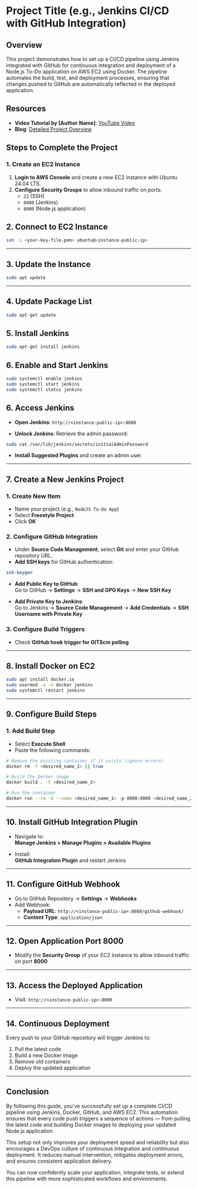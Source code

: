 # Project Title (e.g., Jenkins CI/CD with GitHub Integration)

## Overview
This project demonstrates how to set up a CI/CD pipeline using Jenkins integrated with GitHub for continuous integration and deployment of a Node.js To-Do application on AWS EC2 using Docker. The pipeline automates the build, test, and deployment processes, ensuring that changes pushed to GitHub are automatically reflected in the deployed application.

## Resources

- **Video Tutorial by [Author Name]**: [YouTube Video](#)
- **Blog**: [Detailed Project Overview](#)

## Steps to Complete the Project

### 1. Create an EC2 Instance
1. **Login to AWS Console** and create a new EC2 instance with Ubuntu 24.04 LTS.
2. **Configure Security Groups** to allow inbound traffic on ports:
   - `22` (SSH)
   - `8080` (Jenkins)
   - `8000` (Node.js application)

## 2. Connect to EC2 Instance

```bash
ssh -i <your-key-file.pem> ubuntu@<instance-public-ip>
```

---

## 3. Update the Instance

```bash
sudo apt update
```

---

## 4. Update Package List

```bash
sudo apt-get update
```

## 5. Install Jenkins

```bash
sudo apt-get install jenkins
```

## 6. Enable and Start Jenkins

```bash
sudo systemctl enable jenkins
sudo systemctl start jenkins
sudo systemctl status jenkins
```

## 6. Access Jenkins

- **Open Jenkins**: `http://<instance-public-ip>:8080`

- **Unlock Jenkins**: Retrieve the admin password:

```bash
sudo cat /var/lib/jenkins/secrets/initialAdminPassword
```

- **Install Suggested Plugins** and create an admin user.

---

## 7. Create a New Jenkins Project

### 1. Create New Item
- Name your project (e.g., `NodeJS To-Do App`)
- Select **Freestyle Project**
- Click **OK**

### 2. Configure GitHub Integration

- Under **Source Code Management**, select **Git** and enter your GitHub repository URL.
- **Add SSH keys** for GitHub authentication:

```bash
ssh-keygen
```

- **Add Public Key to GitHub**:  
  Go to GitHub → **Settings** → **SSH and GPG Keys** → **New SSH Key**

- **Add Private Key to Jenkins**:  
  Go to Jenkins → **Source Code Management** → **Add Credentials** → **SSH Username with Private Key**

### 3. Configure Build Triggers

- Check **GitHub hook trigger for GITScm polling**

---

## 8. Install Docker on EC2

```bash
sudo apt install docker.io
sudo usermod -a -G docker jenkins
sudo systemctl restart jenkins
```

---

## 9. Configure Build Steps

### 1. Add Build Step
- Select **Execute Shell**
- Paste the following commands:

```bash
# Remove the existing container if it exists (ignore errors)
docker rm -f <desired_name_1> || true

# Build the Docker image
docker build . -t <desired_name_2>

# Run the container
docker run --rm -d --name <desired_name_1> -p 8000:8000 <desired_name_2>
```

---

## 10. Install GitHub Integration Plugin

- Navigate to:  
  **Manage Jenkins > Manage Plugins > Available Plugins**

- Install:  
  **GitHub Integration Plugin** and restart Jenkins

---

## 11. Configure GitHub Webhook

- Go to GitHub Repository → **Settings** → **Webhooks**
- Add Webhook:
  - **Payload URL**: `http://<instance-public-ip>:8080/github-webhook/`
  - **Content Type**: `application/json`

---

## 12. Open Application Port 8000

- Modify the **Security Group** of your EC2 instance to allow inbound traffic on port **8000**

---

## 13. Access the Deployed Application

- Visit: `http://<instance-public-ip>:8000`

---

## 14. Continuous Deployment

Every push to your GitHub repository will trigger Jenkins to:

1. Pull the latest code
2. Build a new Docker image
3. Remove old containers
4. Deploy the updated application

---

## Conclusion

By following this guide, you've successfully set up a complete CI/CD pipeline using Jenkins, Docker, GitHub, and AWS EC2. This automation ensures that every code push triggers a sequence of actions — from pulling the latest code and building Docker images to deploying your updated Node.js application.

This setup not only improves your deployment speed and reliability but also encourages a DevOps culture of continuous integration and continuous deployment. It reduces manual intervention, mitigates deployment errors, and ensures consistent application delivery.

You can now confidently scale your application, integrate tests, or extend this pipeline with more sophisticated workflows and environments.




